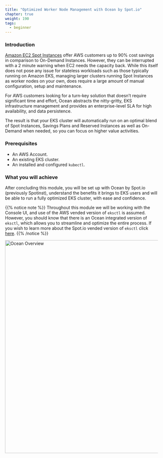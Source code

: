 ```yaml
---
title: "Optimized Worker Node Management with Ocean by Spot.io"
chapter: true
weight: 190
tags:
  - beginner
---
```


### Introduction
[Amazon EC2 Spot Instances](https://aws.amazon.com/ec2/spot/) offer AWS customers up to 90% cost savings in comparison to On-Demand Instances. However, they can be interrupted with a 2 minute warning when EC2 needs the capacity back. While this itself does not pose any issue for stateless workloads such as those typically running on Amazon EKS, managing larger clusters running Spot Instances as worker nodes on your own, does require a large amount of manual configuration, setup and maintenance.

For AWS customers looking for a turn-key solution that doesn’t require significant time and effort, Ocean abstracts the nitty-gritty, EKS infrastructure management and provides an enterprise-level SLA for high availability, and data persistence. 

The result is that your EKS cluster will automatically run on an optimal blend of Spot Instances, Savings Plans and Reserved Instances as well as On-Demand when needed, so you can focus on higher value activities. 

### Prerequisites
 - An AWS Account.
 - An existing EKS cluster.
 - An installed and configured `kubectl`.

### What you will achieve
After concluding this module, you will be set up with Ocean by Spot.io (previously Spotinst), understand the benefits it brings to EKS users and will be able to run a fully optimized EKS cluster, with ease and confidence.

{{% notice note %}}
Throughout this module we will be working with the Console UI, and use of the AWS vended version of `eksctl` is assumed. However, you should know that there is an Ocean integrated version of `eksctl`, which allows you to streamline and optimize the entire process. If you wish to learn more about the Spot.io vended version of `eksctl` click [here](https://spot.io/blog/eks-done-right-from-control-plane-to-worker-nodes/).
{{% /notice %}}


<img src="/images/ocean/ocean_overview.png" alt="Ocean Overview" width="700"/>


